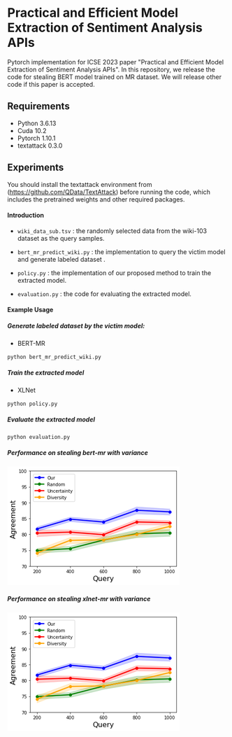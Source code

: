 # Practical and Efficient Model Extraction of Sentiment Analysis APIs
Pytorch implementation for ICSE 2023 paper "Practical and Efficient Model Extraction of Sentiment Analysis APIs". In this repository, we release the code for stealing BERT model trained on MR dataset. We will release other code if this paper is accepted. 

## Requirements

- Python 3.6.13
- Cuda 10.2
- Pytorch 1.10.1
- textattack 0.3.0

## Experiments

You should install the textattack environment from (https://github.com/QData/TextAttack) before running the code, which includes the pretrained weights and other required packages.

#### Introduction

- `wiki_data_sub.tsv` : the randomly selected data from the wiki-103 dataset as the query samples.

- `bert_mr_predict_wiki.py` : the implementation to query the victim model and generate labeled dataset .

- `policy.py` : the implementation of our proposed method to train the extracted model.

- `evaluation.py` : the code for evaluating the extracted model.

  

#### Example Usage

##### Generate labeled dataset by the victim model:

- BERT-MR

```
python bert_mr_predict_wiki.py
```

##### Train the extracted model

- XLNet

```
python policy.py
```

##### Evaluate the extracted model

```
python evaluation.py
```

##### Performance on stealing bert-mr with variance
![](https://github.com/ICSE2023-code/ICSE2023-code/blob/main/images/bert-mr.png)

##### Performance on stealing xlnet-mr with variance
![](https://github.com/ICSE2023-code/ICSE2023-code/blob/main/images/bert-mr.png)
